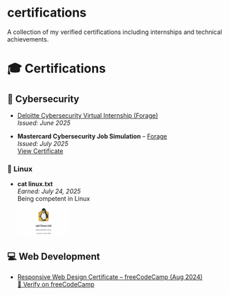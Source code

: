 # certifications
A collection of my verified certifications including internships and technical achievements.
# 🎓 Certifications

## 🔐 Cybersecurity

- [Deloitte Cybersecurity Virtual Internship (Forage)](./Deloitte_Cybersecurity_Internship_Certificate.pdf)
  <br>_Issued: June 2025_

- **Mastercard Cybersecurity Job Simulation** – [Forage](https://www.theforage.com)  
  *Issued: July 2025*  
  [View Certificate](./Mastercard_Cybersecurity_Internship_Certificate.pdf)

### 🐧 Linux
- **cat linux.txt**  
  *Earned: July 24, 2025*  
  Being competent in Linux  
  <img src="linux-competency-badge.png" alt="Linux Competency Badge" width="120"/>

  
## 💻 Web Development

- [Responsive Web Design Certificate – freeCodeCamp (Aug 2024)](./Responsive_Web_Design_Certificate.pdf)  
  [🔗 Verify on freeCodeCamp](https://www.freecodecamp.org/certification/fcc6116bee8-0784-437c-a2ce-18c40beeb344/responsive-web-design)

